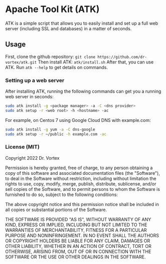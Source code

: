 # Apache Tool Kit (ATK)

ATK is a simple script that allows you to easily install and set up a full web server (including SSL and databases) in a matter of seconds.

## Usage

First, clone the github repository: `git clone https://github.com/dr-vortex/atk.git`
Then install ATK: `atk/install.sh`
After that, you can use ATK. Run `atk --help` to get details on commands.

### Setting up a web server

After installing ATK, running the following commands can get you a running web server in seconds:
```sh
sudo atk install -g <package manager> -a -C <dns provider>
sudo atk setup -r <web root> -h <hostname> -ac
```

For example, on Centos 7 using Google Cloud DNS with example.com:
```sh
sudo atk install -g yum -a -C dns-google
sudo atk setup -r ~/public -h example.com -ac
```

### License (MIT)

Copyright 2022 Dr. Vortex

Permission is hereby granted, free of charge, to any person obtaining a copy of this software and associated documentation files (the "Software"), to deal in the Software without restriction, including without limitation the rights to use, copy, modify, merge, publish, distribute, sublicense, and/or sell copies of the Software, and to permit persons to whom the Software is furnished to do so, subject to the following conditions:

The above copyright notice and this permission notice shall be included in all copies or substantial portions of the Software.

THE SOFTWARE IS PROVIDED "AS IS", WITHOUT WARRANTY OF ANY KIND, EXPRESS OR IMPLIED, INCLUDING BUT NOT LIMITED TO THE WARRANTIES OF MERCHANTABILITY, FITNESS FOR A PARTICULAR PURPOSE AND NONINFRINGEMENT. IN NO EVENT SHALL THE AUTHORS OR COPYRIGHT HOLDERS BE LIABLE FOR ANY CLAIM, DAMAGES OR OTHER LIABILITY, WHETHER IN AN ACTION OF CONTRACT, TORT OR OTHERWISE, ARISING FROM, OUT OF OR IN CONNECTION WITH THE SOFTWARE OR THE USE OR OTHER DEALINGS IN THE SOFTWARE.
